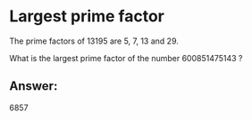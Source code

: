 # Largest prime factor
The prime factors of 13195 are 5, 7, 13 and 29.

What is the largest prime factor of the number 600851475143 ?

## Answer:
6857